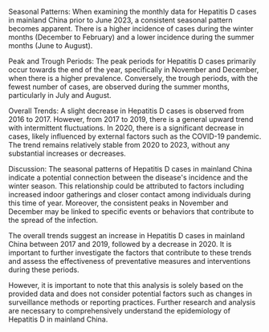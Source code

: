 Seasonal Patterns: When examining the monthly data for Hepatitis D cases in mainland China prior to June 2023, a consistent seasonal pattern becomes apparent. There is a higher incidence of cases during the winter months (December to February) and a lower incidence during the summer months (June to August).

Peak and Trough Periods: The peak periods for Hepatitis D cases primarily occur towards the end of the year, specifically in November and December, when there is a higher prevalence. Conversely, the trough periods, with the fewest number of cases, are observed during the summer months, particularly in July and August.

Overall Trends: A slight decrease in Hepatitis D cases is observed from 2016 to 2017. However, from 2017 to 2019, there is a general upward trend with intermittent fluctuations. In 2020, there is a significant decrease in cases, likely influenced by external factors such as the COVID-19 pandemic. The trend remains relatively stable from 2020 to 2023, without any substantial increases or decreases.

Discussion: The seasonal patterns of Hepatitis D cases in mainland China indicate a potential connection between the disease's incidence and the winter season. This relationship could be attributed to factors including increased indoor gatherings and closer contact among individuals during this time of year. Moreover, the consistent peaks in November and December may be linked to specific events or behaviors that contribute to the spread of the infection.

The overall trends suggest an increase in Hepatitis D cases in mainland China between 2017 and 2019, followed by a decrease in 2020. It is important to further investigate the factors that contribute to these trends and assess the effectiveness of preventative measures and interventions during these periods.

However, it is important to note that this analysis is solely based on the provided data and does not consider potential factors such as changes in surveillance methods or reporting practices. Further research and analysis are necessary to comprehensively understand the epidemiology of Hepatitis D in mainland China.